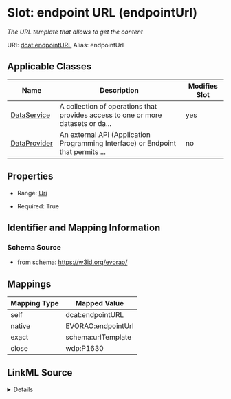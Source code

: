 

# Slot: endpoint URL (endpointUrl) 


_The URL template that allows to get the content_





URI: [dcat:endpointURL](http://www.w3.org/ns/dcat#endpointURL)
Alias: endpointUrl

<!-- no inheritance hierarchy -->





## Applicable Classes

| Name | Description | Modifies Slot |
| --- | --- | --- |
| [DataService](DataService.md) | A collection of operations that provides access to one or more datasets or da... |  yes  |
| [DataProvider](DataProvider.md) | An external API (Application Programming Interface) or Endpoint that permits ... |  no  |







## Properties

* Range: [Uri](Uri.md)

* Required: True





## Identifier and Mapping Information







### Schema Source


* from schema: https://w3id.org/evorao/




## Mappings

| Mapping Type | Mapped Value |
| ---  | ---  |
| self | dcat:endpointURL |
| native | EVORAO:endpointUrl |
| exact | schema:urlTemplate |
| close | wdp:P1630 |




## LinkML Source

<details>
```yaml
name: endpointUrl
description: The URL template that allows to get the content
title: endpoint URL
from_schema: https://w3id.org/evorao/
exact_mappings:
- schema:urlTemplate
close_mappings:
- wdp:P1630
rank: 1000
slot_uri: dcat:endpointURL
alias: endpointUrl
domain_of:
- DataService
range: uri
required: true
multivalued: false

```
</details>